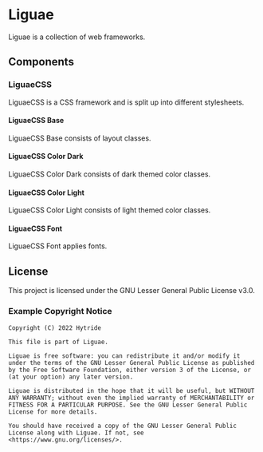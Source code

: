 # Liguae

Liguae is a collection of web frameworks.

## Components

### LiguaeCSS

LiguaeCSS is a CSS framework and is split up into different stylesheets.

#### LiguaeCSS Base

LiguaeCSS Base consists of layout classes.

#### LiguaeCSS Color Dark

LiguaeCSS Color Dark consists of dark themed color classes.

#### LiguaeCSS Color Light

LiguaeCSS Color Light consists of light themed color classes.

#### LiguaeCSS Font

LiguaeCSS Font applies fonts.

## License

This project is licensed under the GNU Lesser General Public License v3.0.

### Example Copyright Notice

```text
Copyright (C) 2022 Hytride

This file is part of Liguae.

Liguae is free software: you can redistribute it and/or modify it under the terms of the GNU Lesser General Public License as published by the Free Software Foundation, either version 3 of the License, or (at your option) any later version.

Liguae is distributed in the hope that it will be useful, but WITHOUT ANY WARRANTY; without even the implied warranty of MERCHANTABILITY or FITNESS FOR A PARTICULAR PURPOSE. See the GNU Lesser General Public License for more details.

You should have received a copy of the GNU Lesser General Public License along with Liguae. If not, see <https://www.gnu.org/licenses/>.
```
